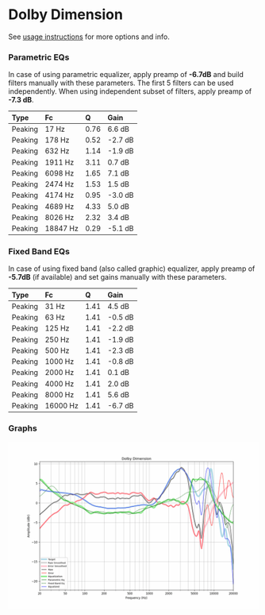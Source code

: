 # Dolby Dimension
See [usage instructions](https://github.com/jaakkopasanen/AutoEq#usage) for more options and info.

### Parametric EQs
In case of using parametric equalizer, apply preamp of **-6.7dB** and build filters manually
with these parameters. The first 5 filters can be used independently.
When using independent subset of filters, apply preamp of **-7.3 dB**.

| Type    | Fc       |    Q | Gain    |
|:--------|:---------|:-----|:--------|
| Peaking | 17 Hz    | 0.76 | 6.6 dB  |
| Peaking | 178 Hz   | 0.52 | -2.7 dB |
| Peaking | 632 Hz   | 1.14 | -1.9 dB |
| Peaking | 1911 Hz  | 3.11 | 0.7 dB  |
| Peaking | 6098 Hz  | 1.65 | 7.1 dB  |
| Peaking | 2474 Hz  | 1.53 | 1.5 dB  |
| Peaking | 4174 Hz  | 0.95 | -3.0 dB |
| Peaking | 4689 Hz  | 4.33 | 5.0 dB  |
| Peaking | 8026 Hz  | 2.32 | 3.4 dB  |
| Peaking | 18847 Hz | 0.29 | -5.1 dB |

### Fixed Band EQs
In case of using fixed band (also called graphic) equalizer, apply preamp of **-5.7dB**
(if available) and set gains manually with these parameters.

| Type    | Fc       |    Q | Gain    |
|:--------|:---------|:-----|:--------|
| Peaking | 31 Hz    | 1.41 | 4.5 dB  |
| Peaking | 63 Hz    | 1.41 | -0.5 dB |
| Peaking | 125 Hz   | 1.41 | -2.2 dB |
| Peaking | 250 Hz   | 1.41 | -1.9 dB |
| Peaking | 500 Hz   | 1.41 | -2.3 dB |
| Peaking | 1000 Hz  | 1.41 | -0.8 dB |
| Peaking | 2000 Hz  | 1.41 | 0.1 dB  |
| Peaking | 4000 Hz  | 1.41 | 2.0 dB  |
| Peaking | 8000 Hz  | 1.41 | 5.6 dB  |
| Peaking | 16000 Hz | 1.41 | -6.7 dB |

### Graphs
![](./Dolby%20Dimension.png)